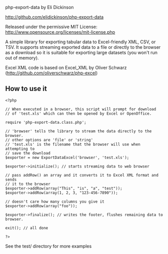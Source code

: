 php-export-data by Eli Dickinson

http://github.com/elidickinson/php-export-data

Released under the permissive MIT License: http://www.opensource.org/licenses/mit-license.php

A simple library for exporting tabular data to Excel-friendly XML, CSV, or TSV. It supports streaming exported data to a file or directly to the browser as a download so it is suitable for exporting large datasets (you won't run out of memory).

Excel XML code is based on Excel_XML by Oliver Schwarz (http://github.com/oliverschwarz/php-excel)


## How to use it

    <?php

    // When executed in a browser, this script will prompt for download 
    // of 'test.xls' which can then be opened by Excel or OpenOffice.

    require 'php-export-data.class.php';

    // 'browser' tells the library to stream the data directly to the browser.
    // other options are 'file' or 'string'
    // 'test.xls' is the filename that the browser will use when attempting to 
    // save the download
    $exporter = new ExportDataExcel('browser', 'test.xls');

    $exporter->initialize(); // starts streaming data to web browser

    // pass addRow() an array and it converts it to Excel XML format and sends 
    // it to the browser
    $exporter->addRow(array("This", "is", "a", "test")); 
    $exporter->addRow(array(1, 2, 3, "123-456-7890"));

    // doesn't care how many columns you give it
    $exporter->addRow(array("foo")); 

    $exporter->finalize(); // writes the footer, flushes remaining data to browser.

    exit(); // all done

    ?>


See the test/ directory for more examples